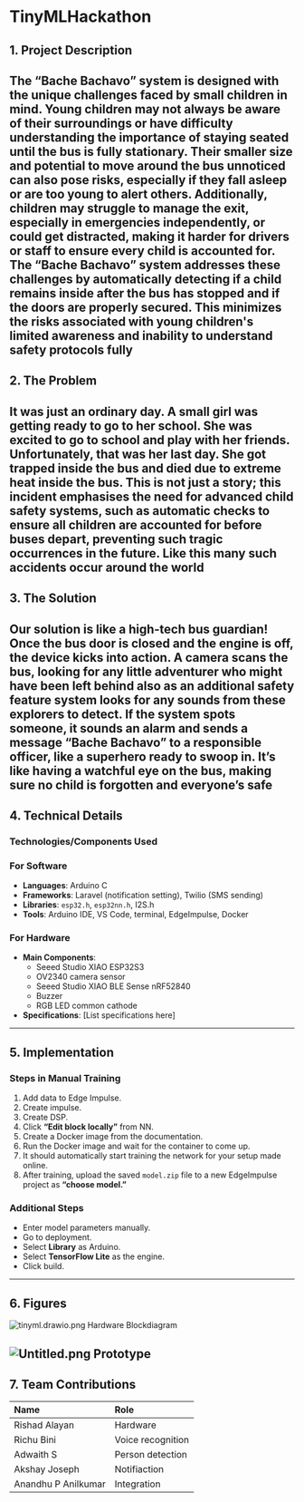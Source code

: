 # TinyMLHackathon

## 1. Project Description

The **“Bache Bachavo”** system is designed with the unique challenges faced by small children in mind. Young children may not always be aware of their surroundings or have difficulty understanding the importance of staying seated until the bus is fully stationary. Their smaller size and potential to move around the bus unnoticed can also pose risks, especially if they fall asleep or are too young to alert others. Additionally, children may struggle to manage the exit, especially in emergencies independently, or could get distracted, making it harder for drivers or staff to ensure every child is accounted for.
The **“Bache Bachavo”** system addresses these challenges by automatically detecting if a child remains inside after the bus has stopped and if the doors are properly secured. This minimizes the risks associated with young children's limited awareness and inability to understand safety protocols fully
 ---

## 2. The Problem

It was just an ordinary day. A small girl was getting ready to go to her school. She was excited to go to school and play with her friends. Unfortunately, that was her last day. She got trapped inside the bus and died due to extreme heat inside the bus.
This is not just a story; this incident emphasises the need for advanced child safety systems, such as automatic checks to ensure all children are accounted for before buses depart, preventing such tragic occurrences in the future. Like this many such accidents occur around the world
 ---

## 3. The Solution

Our solution is like a **high-tech bus guardian**! Once the bus door is closed and the engine is off, the device kicks into action. A camera scans the bus, looking for any little adventurer who might have been left behind also as an additional safety feature system looks for any sounds from these explorers to detect. If the system spots someone, it sounds an alarm and sends a message **“Bache Bachavo”** to a responsible officer, like a superhero ready to swoop in. It’s like having a watchful eye on the bus, making sure no child is forgotten and everyone’s safe
 ---

## 4. Technical Details

### Technologies/Components Used

### For Software

- **Languages**: Arduino C
- **Frameworks**: Laravel (notification setting), Twilio (SMS sending)
- **Libraries**: `esp32.h`, `esp32nn.h`, I2S.h
- **Tools**: Arduino IDE, VS Code, terminal, EdgeImpulse, Docker

### For Hardware

- **Main Components**:
  - Seeed Studio XIAO ESP32S3
  - OV2340 camera sensor
  - Seeed Studio XIAO BLE Sense nRF52840
  - Buzzer
  - RGB LED common cathode
- **Specifications**: [List specifications here]

 ---

## 5. Implementation

### Steps in Manual Training

1. Add data to Edge Impulse.
2. Create impulse.
3. Create DSP.
4. Click **“Edit block locally”** from NN.
5. Create a Docker image from the documentation.
6. Run the Docker image and wait for the container to come up.
7. It should automatically start training the network for your setup made online.
8. After training, upload the saved `model.zip` file to a new EdgeImpulse project as **“choose model.”**

### Additional Steps

- Enter model parameters manually.
- Go to deployment.
- Select **Library** as Arduino.
- Select **TensorFlow Lite** as the engine.
- Click build.

 ---

## 6. Figures

![tinyml.drawio.png](files/tinyml.drawio.png)
Hardware Blockdiagram

![Untitled.png](files/untitled.jpeg)
                               Prototype
 ---

## 7. Team Contributions

|            **Name** |          **Role** |
|:--------------------|:------------------|
|       Rishad Alayan |          Hardware |
|          Richu Bini | Voice recognition |
|           Adwaith S |  Person detection |
|       Akshay Joseph |      Notifiaction |
| Anandhu P Anilkumar |       Integration |
